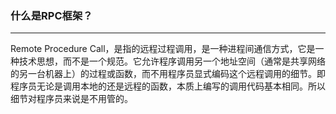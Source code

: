 ### 什么是RPC框架？

------

Remote Procedure Call，是指的远程过程调用，是一种进程间通信方式，它是一种技术思想，而不是一个规范。它允许程序调用另一个地址空间（通常是共享网络的另一台机器上）的过程或函数，而不用程序员显式编码这个远程调用的细节。即程序员无论是调用本地的还是远程的函数，本质上编写的调用代码基本相同。所以细节对程序员来说是不用管的。